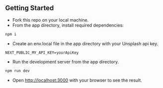 ## Getting Started

- Fork this repo on your local machine.
- From the app directory, install required dependencies:
```bash
npm i
```
- Create an env.local file in the app directory with your Unsplash api key.
```
NEXT_PUBLIC_MY_API_KEY=yourApiKey
```
- Run the development server from the app directory.
```bash
npm run dev
```
- Open [http://localhost:3000](http://localhost:3000) with your browser to see the result.

